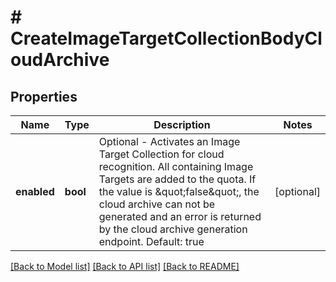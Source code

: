 # # CreateImageTargetCollectionBodyCloudArchive

## Properties

Name | Type | Description | Notes
------------ | ------------- | ------------- | -------------
**enabled** | **bool** | Optional - Activates an Image Target Collection for cloud recognition. All containing Image Targets are added to the quota. If the value is \&quot;false\&quot;, the cloud archive can not be generated and an error is returned by the cloud archive generation endpoint. Default: true | [optional]

[[Back to Model list]](../../README.md#models) [[Back to API list]](../../README.md#endpoints) [[Back to README]](../../README.md)

